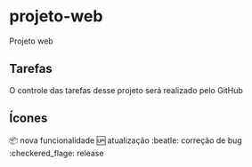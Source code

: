 # projeto-web
Projeto web

## Tarefas
O controle das tarefas desse projeto será realizado pelo GitHub

## Ícones
:package: nova funcionalidade
:up: atualização
:beatle: correção de bug
:checkered_flage: release